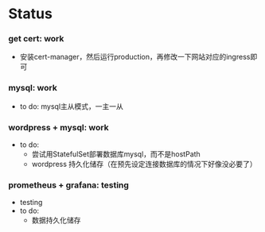# Status

### get cert: work
- 安装cert-manager，然后运行production，再修改一下网站对应的ingress即可

### mysql: work
- to do: mysql主从模式，一主一从

### wordpress + mysql: work
- to do: 
    - 尝试用StatefulSet部署数据库mysql，而不是hostPath
    - wordpress 持久化储存（在预先设定连接数据库的情况下好像没必要了）

### prometheus + grafana: testing
- testing
- to do: 
    - 数据持久化储存